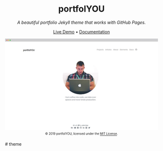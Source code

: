 <div align="center">
  <h1>portfolYOU</h1>
  <i>A beautiful portfolio Jekyll theme that works with GitHub Pages.</i>

  <a href="https://YoussefRaafatNasry.github.io/portfolYOU/">Live Demo</a>
  •
  <a href="https://YoussefRaafatNasry.github.io/portfolYOU/docs/">Documentation</a>

  <a href="https://YoussefRaafatNasry.github.io/portfolYOU"><img src="screenshot.gif"></a>
  <sub><sup>© 2019 portfolYOU, licensed under the <a href="./LICENSE">MIT License</a>.</sup></sub>
</div>
# theme
